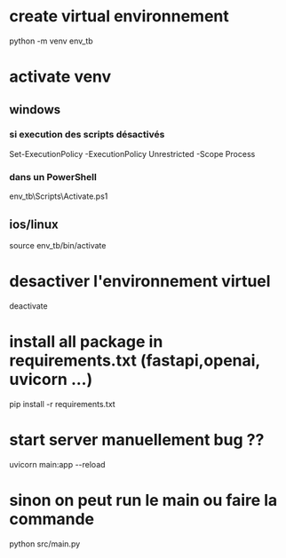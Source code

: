 # create virtual environnement
python -m venv env_tb

# activate venv
## windows
### si execution des scripts désactivés
Set-ExecutionPolicy -ExecutionPolicy Unrestricted -Scope Process
### dans un PowerShell
env_tb\Scripts\Activate.ps1

## ios/linux
source env_tb/bin/activate

# desactiver l'environnement virtuel
deactivate

# install all package in requirements.txt (fastapi,openai, uvicorn ...)
pip install -r requirements.txt

# start server manuellement bug ??
uvicorn main:app --reload

# sinon on peut run le main ou faire la commande
python src/main.py